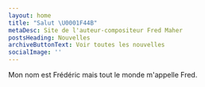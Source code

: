 ```yaml
---
layout: home
title: "Salut \U0001F44B"
metaDesc: Site de l'auteur-compositeur Fred Maher
postsHeading: Nouvelles
archiveButtonText: Voir toutes les nouvelles
socialImage: ''
---
```

Mon nom est Frédéric mais tout le monde m'appelle Fred.